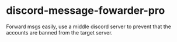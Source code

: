 # discord-message-fowarder-pro
Forward msgs easily, use a middle discord server to prevent that the accounts are banned from the target server. 
